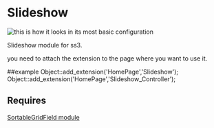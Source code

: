 # Slideshow

![this is how it looks in its most basic configuration](https://img.skitch.com/20120904-ecbtkh24gk78qe1yicmebkcwj4.png)

Slideshow module for ss3.

you need to attach the extension to the page where you want to use it.

##example
Object::add_extension('HomePage','Slideshow');
Object::add_extension('HomePage','Slideshow_Controller');

## Requires
[SortableGridField module](https://github.com/UndefinedOffset/SortableGridField)
